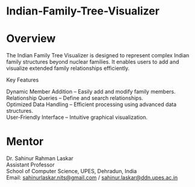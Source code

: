 # Indian-Family-Tree-Visualizer

# Overview

The Indian Family Tree Visualizer is designed to represent complex Indian family structures beyond nuclear families. It enables users to add and visualize extended family relationships efficiently.

Key Features

Dynamic Member Addition – Easily add and modify family members.  
Relationship Queries – Define and search relationships.  
Optimized Data Handling – Efficient processing using advanced data structures.  
User-Friendly Interface – Intuitive graphical visualization.  

# Mentor

Dr. Sahinur Rahman Laskar  
Assistant Professor  
School of Computer Science, UPES, Dehradun, India  
Email: sahinurlaskar.nits@gmail.com / sahinur.laskar@ddn.upes.ac.in  
